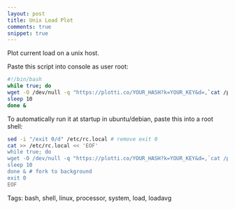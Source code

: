 ```yaml
---
layout: post
title: Unix Load Plot
comments: true
snippet: true
---
```


Plot current load on a unix host. 

<object data="https://plotti.co/plottycocpu/300x80.svg" type="image/svg+xml"></object>

Paste this script into console as user root:

```bash
#!/bin/bash
while true; do
wget -O /dev/null -q "https://plotti.co/YOUR_HASH?k=YOUR_KEY&d=,`cat /proc/loadavg | cut -d' ' -f2`,loadavg"
sleep 10
done &
```

To automatically run it at startup in ubuntu/debian, paste this into a root shell:

```bash 
sed -i "/exit 0/d" /etc/rc.local # remove exit 0
cat >> /etc/rc.local << 'EOF'
while true; do
wget -O /dev/null -q "https://plotti.co/YOUR_HASH?k=YOUR_KEY&d=,`cat /proc/loadavg | cut -d' ' -f2`,loadavg"
sleep 10
done & # fork to background
exit 0
EOF
```

Tags: bash, shell, linux, processor, system, load, loadavg